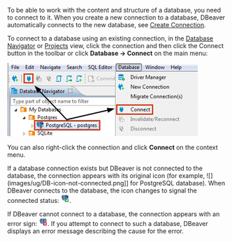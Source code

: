 To be able to work with the content and structure of a database, you need to connect to it. When you create a new connection to a database, DBeaver automatically connects to the new database, see [Create Connection](../Create-Connection).

To connect to a database using an existing connection, in the [Database Navigator](../Database-Navigator) or [Projects](../Projects) view, click the connection and then click the Connect button in the toolbar or click **Database -> Connect** on the main menu:

![](images/ug/Connect-to-DB.png)

You can also right-click the connection and click **Connect** on the context menu.

If a database connection exists but DBeaver is not connected to the database, the connection appears with its original icon (for example, ![](images/ug/DB-icon-not-connected.png]] for PostgreSQL database). When DBeaver connects to the database, the icon changes to signal the connected status: ![](images/ug/DB-icon-connected.png).

If DBeaver cannot connect to a database, the connection appears with an error sign: ![](images/ug/Connection-error-icon.png). If you attempt to connect to such a database, DBeaver displays an error message describing the cause for the error.
